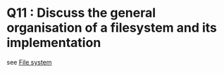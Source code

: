 # Q11 : Discuss the general organisation of a filesystem and its implementation

see [File system](../Notion/File%20system.md)